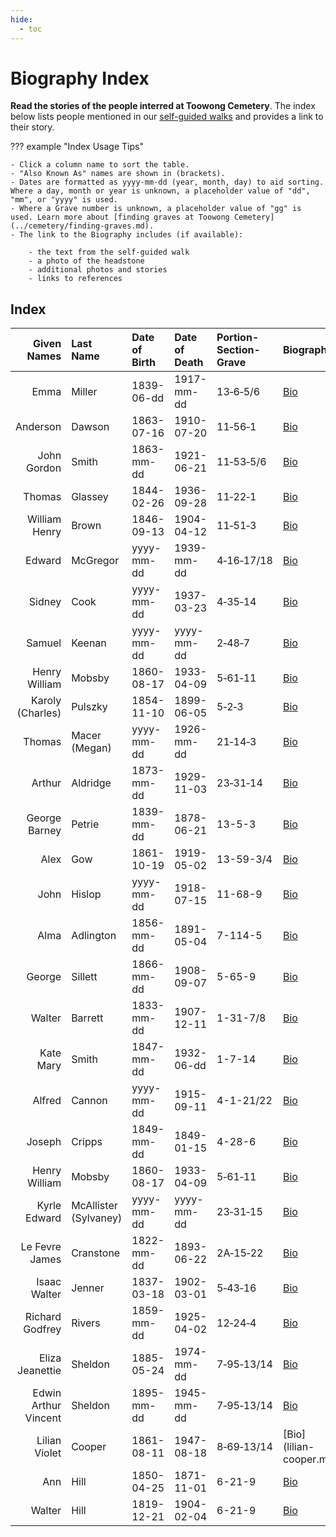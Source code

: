 ```yaml
---
hide:
  - toc
---
```



# Biography Index

**Read the stories of the people interred at Toowong Cemetery**. The index below lists people mentioned in our [self-guided walks](../walks/index.md) and provides a link to their story. 

??? example "Index Usage Tips" 

    - Click a column name to sort the table.
    - "Also Known As" names are shown in (brackets).
    - Dates are formatted as yyyy-mm-dd (year, month, day) to aid sorting. Where a day, month or year is unknown, a placeholder value of "dd", "mm", or "yyyy" is used.
    - Where a Grave number is unknown, a placeholder value of "gg" is used. Learn more about [finding graves at Toowong Cemetery](../cemetery/finding-graves.md).
    - The link to the Biography includes (if available):

        - the text from the self-guided walk 
        - a photo of the headstone
        - additional photos and stories
        - links to references 
        

## Index

| Given Names      | Last Name    | Date of Birth| Date of Death | Portion-Section-Grave | Biography       |
| ----------:      | :--------    | :--------- | :--------- | :--------- | :---------------------------   |
| Emma             | Miller       | 1839-06-dd | 1917-mm-dd | 13‑6‑5/6   | [Bio](emma-miller.md)          |
| Anderson         | Dawson       | 1863-07-16 | 1910-07-20 | 11‑56‑1    | [Bio](anderson-dawson.md)      |
| John Gordon      | Smith        | 1863-mm-dd | 1921-06-21 | 11‑53‑5/6  | [Bio](john-gordon-smith.md)    |
| Thomas           | Glassey      | 1844-02-26 | 1936-09-28 | 11‑22‑1    | [Bio](thomas-glassey.md)       |
| William Henry    | Brown        | 1846-09-13 | 1904-04-12 | 11‑51‑3    | [Bio](william-henry-browne.md) |
| Edward           | McGregor     | yyyy-mm-dd | 1939-mm-dd | 4‑16‑17/18 | [Bio]()                    |
| Sidney           | Cook         | yyyy-mm-dd | 1937-03-23 | 4‑35‑14    | [Bio]()                    |
| Samuel           | Keenan       | yyyy-mm-dd | yyyy-mm-dd | 2‑48‑7     | [Bio]()                    |
| Henry William    | Mobsby       | 1860-08-17 | 1933-04-09 | 5‑61‑11    | [Bio]()                    |
| Karoly (Charles) | Pulszky      | 1854-11-10 | 1899-06-05 | 5‑2‑3      | [Bio]()                    |
| Thomas           | Macer (Megan)| yyyy-mm-dd | 1926-mm-dd | 21‑14‑3    | [Bio]()                    |
| Arthur           | Aldridge     | 1873-mm-dd | 1929-11-03 | 23‑31‑14   | [Bio]()                    |
| George Barney    | Petrie       | 1839-mm-dd | 1878-06-21 | 13-5-3     | [Bio]()                    |
| Alex             | Gow          | 1861-10-19 | 1919-05-02 | 13-59-3/4  | [Bio]()                    |
| John             | Hislop       | yyyy-mm-dd | 1918-07-15 | 11-68-9    | [Bio]()                    |
| Alma             | Adlington    | 1856-mm-dd | 1891-05-04 | 7-114-5    | [Bio]()                    |
| George           | Sillett      | 1866-mm-dd | 1908-09-07 | 5-65-9     | [Bio]()                    |
| Walter           | Barrett      | 1833-mm-dd | 1907-12-11 | 1-31-7/8   | [Bio]()                    |
| Kate Mary        | Smith        | 1847-mm-dd | 1932-06-dd | 1-7-14     | [Bio]()                    |
| Alfred           | Cannon       | yyyy-mm-dd | 1915-09-11 | 4-1-21/22  | [Bio]()                    |
| Joseph           | Cripps       | 1849-mm-dd | 1849-01-15 | 4-28-6     | [Bio]()                    |
| Henry William    | Mobsby       | 1860-08-17 | 1933-04-09 | 5‑61‑11    | [Bio]()                    |
| Kyrle Edward     | McAllister (Sylvaney)| yyyy-mm-dd | yyyy-mm-dd | 23‑31‑15 | [Bio]()              |
| Le Fevre James   | Cranstone    | 1822-mm-dd | 1893-06-22 | 2A‑15‑22   | [Bio]()                    |
| Isaac Walter     | Jenner       | 1837-03-18 | 1902-03-01 | 5‑43‑16    | [Bio]()                    |
| Richard Godfrey  | Rivers       | 1859-mm-dd | 1925-04-02 | 12‑24‑4    | [Bio]()                    |
| Eliza Jeanettie  | Sheldon      | 1885-05-24 | 1974-mm-dd | 7‑95‑13/14 | [Bio]()                    |
| Edwin Arthur Vincent | Sheldon  | 1895-mm-dd | 1945-mm-dd | 7‑95‑13/14 | [Bio]()                    |
| Lilian Violet    | Cooper       | 1861-08-11 | 1947-08-18 | 8‑69‑13/14 | [Bio](lilian-cooper.md     |
| Ann              | Hill         | 1850-04-25 | 1871-11-01 | 6-21-9     | [Bio](ann-hill.md)         |
| Walter           | Hill         | 1819-12-21 | 1904-02-04 | 6-21-9     | [Bio](walter-hill.md)      |
  

<!--
|                  |              | yyyy-mm-dd | yyyy-mm-dd | pp-ss-gg   | [Bio]()                    |
-->
